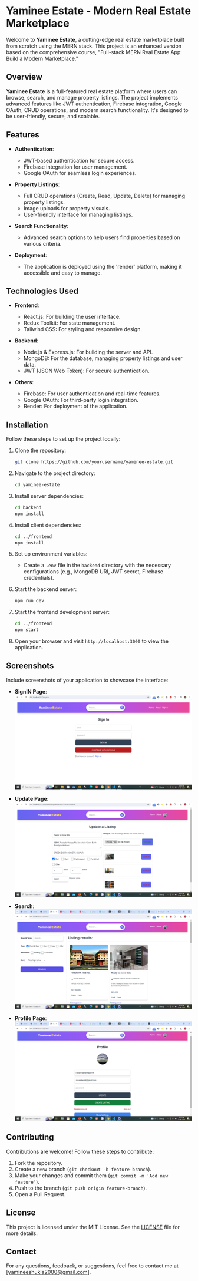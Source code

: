 # **Yaminee Estate - Modern Real Estate Marketplace**

Welcome to **Yaminee Estate**, a cutting-edge real estate marketplace built from scratch using the MERN stack. This project is an enhanced version based on the comprehensive course, "Full-stack MERN Real Estate App: Build a Modern Marketplace."

## **Overview**
**Yaminee Estate** is a full-featured real estate platform where users can browse, search, and manage property listings. The project implements advanced features like JWT authentication, Firebase integration, Google OAuth, CRUD operations, and modern search functionality. It's designed to be user-friendly, secure, and scalable.

## **Features**
- **Authentication**:
  - JWT-based authentication for secure access.
  - Firebase integration for user management.
  - Google OAuth for seamless login experiences.

- **Property Listings**:
  - Full CRUD operations (Create, Read, Update, Delete) for managing property listings.
  - Image uploads for property visuals.
  - User-friendly interface for managing listings.

- **Search Functionality**:
  - Advanced search options to help users find properties based on various criteria.

- **Deployment**:
  - The application is deployed using the 'render' platform, making it accessible and easy to manage.

## **Technologies Used**
- **Frontend**:
  - React.js: For building the user interface.
  - Redux Toolkit: For state management.
  - Tailwind CSS: For styling and responsive design.

- **Backend**:
  - Node.js & Express.js: For building the server and API.
  - MongoDB: For the database, managing property listings and user data.
  - JWT (JSON Web Token): For secure authentication.

- **Others**:
  - Firebase: For user authentication and real-time features.
  - Google OAuth: For third-party login integration.
  - Render: For deployment of the application.

## **Installation**
Follow these steps to set up the project locally:

1. Clone the repository:
    ```bash
    git clone https://github.com/yourusername/yaminee-estate.git
    ```

2. Navigate to the project directory:
    ```bash
    cd yaminee-estate
    ```

3. Install server dependencies:
    ```bash
    cd backend
    npm install
    ```

4. Install client dependencies:
    ```bash
    cd ../frontend
    npm install
    ```

5. Set up environment variables:
    - Create a `.env` file in the `backend` directory with the necessary configurations (e.g., MongoDB URI, JWT secret, Firebase credentials).

6. Start the backend server:
    ```bash
    npm run dev
    ```

7. Start the frontend development server:
    ```bash
    cd ../frontend
    npm start
    ```

8. Open your browser and visit `http://localhost:3000` to view the application.

## **Screenshots**
Include screenshots of your application to showcase the interface:

- **SignIN Page**:
  ![Homepage Screenshot](assests/signIn.png)
  
- **Update Page**:
  ![Property Details Screenshot](assests/update.png)
  
 - **Search**:
  ![Homepage Screenshot](assests/search.png)
  
- **Profile Page**:
  ![Property Details Screenshot](assests/profile.png)

## **Contributing**
Contributions are welcome! Follow these steps to contribute:

1. Fork the repository.
2. Create a new branch (`git checkout -b feature-branch`).
3. Make your changes and commit them (`git commit -m 'Add new feature'`).
4. Push to the branch (`git push origin feature-branch`).
5. Open a Pull Request.

## **License**
This project is licensed under the MIT License. See the [LICENSE](LICENSE) file for more details.

## **Contact**
For any questions, feedback, or suggestions, feel free to contact me at [yamineeshukla2000@gmail.com].
